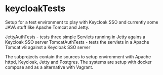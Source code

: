 # keycloakTests
Setup for a test environment to play with Keycloak SSO and currently some JAVA stuff like Apache Tomcat and Jetty.

JettyAuthTests - tests three simple Servlets running in Jetty agains a Keycloak SSO server
TomcatAuthTests - tests the servlets in a Apache Tomcat v8 against a Keycloak SSO server

The subprojects contain the sources to setup environment with Apache httpd, Keycloak, Jetty and Postgres.
The systems are setup with docker compose and as a alternative with Vagrant.
